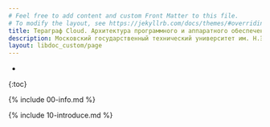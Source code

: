 ```yaml
---
# Feel free to add content and custom Front Matter to this file.
# To modify the layout, see https://jekyllrb.com/docs/themes/#overriding-theme-defaults
title: Тераграф Cloud. Архитектура программного и аппаратного обеспечения 
description: Московский государственный технический университет им. Н.Э.Баумана, 16 октября - 10 декабря 2023
layout: libdoc_custom/page
---
```

* 
{:toc}

{% include 00-info.md %}

{% include 10-introduce.md %}